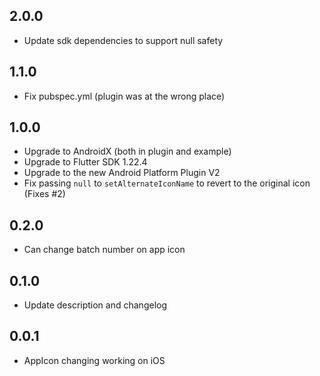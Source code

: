 ## 2.0.0

* Update sdk dependencies to support null safety

## 1.1.0

* Fix pubspec.yml (plugin was at the wrong place)

## 1.0.0

* Upgrade to AndroidX (both in plugin and example)
* Upgrade to Flutter SDK 1.22.4
* Upgrade to the new Android Platform Plugin V2
* Fix passing `null` to `setAlternateIconName` to revert to the original icon (Fixes #2) 

## 0.2.0

* Can change batch number on app icon 

## 0.1.0

* Update description and changelog

## 0.0.1

* AppIcon changing working on iOS
